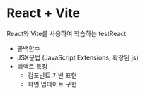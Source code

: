 # React + Vite
React와 Vite를 사용하여 학습하는 testReact

- 콜백함수
- JSX문법 (JavaScript Extensions; 확장된 js)
- 리액트 특징
  - 컴포넌트 기반 표현
  - 화면 업데이트 구현
